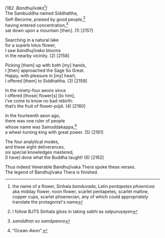 *\[182. Bandhujīvaka*[^1]*\]*  
The Sambuddha named Siddhattha,  
Self-Become, praised by good people,[^2]  
having entered concentration,[^3]  
sat down upon a mountain \[then\]. (1) \[2157\]

Searching in a natural lake  
for a superb lotus flower,  
I saw *bandhujīvaka* blooms  
in the nearby vicinity. (2) \[2158\]

Picking \[them\] up with both \[my\] hands,  
I \[then\] approached the Sage So Great.  
Happy, with pleasure in \[my\] heart,  
I offered \[them\] to Siddhattha. (3) \[2159\]

In the ninety-four aeons since  
I offered \[those\] flower\[s\] \[to him\],  
I’ve come to know no bad rebirth:  
that’s the fruit of flower-*pūjā.* (4) \[2160\]

In the fourteenth aeon ago,  
there was one ruler of people  
whose name was Samuddakappa,[^4]  
a wheel-turning king with great power. (5) \[2161\]

The four analytical modes,  
and these eight deliverances,  
six special knowledges mastered,  
\[I have\] done what the Buddha taught! (6) \[2162\]

Thus indeed Venerable Bandhujīvaka Thera spoke these verses.  
The legend of Bandhujīvaka Thera is finished.  
[^1]: the name of a flower, Sinhala *banduvada*, Latin *pentapetes
    phoenicea* aka midday flower, noon flower, scarlet pentapetes,
    scarlet mallow, copper cups, scarlet phoenecian, any of which could
    appropriately translate the protagonist's name  
[^2]: I follow BJTS Sinhala gloss in taking *sabhi* as *satpuruṣayen*  
[^3]: *samādhiṃ so samāpanno*  
[^4]: “Ocean-Aeon”.
